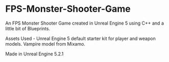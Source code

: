# FPS-Monster-Shooter-Game
An FPS Monster Shooter Game created in Unreal Engine 5 using C++ and a little bit of Blueprints.

Assets Used -
Unreal Engine 5 default starter kit for player and weapon models.
Vampire model from Mixamo.

Made in Unreal Engine 5.2.1
